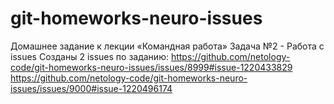 # git-homeworks-neuro-issues
Домашнее задание к лекции «Командная работа» Задача №2 - Работа с issues
Созданы 2 issues по заданию:
https://github.com/netology-code/git-homeworks-neuro-issues/issues/8999#issue-1220433829
https://github.com/netology-code/git-homeworks-neuro-issues/issues/9000#issue-1220496174
